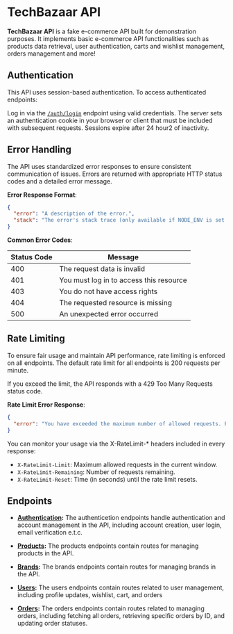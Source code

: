 # TechBazaar API

**TechBazaar API** is a fake e-commerce API built for demonstration purposes. It implements basic e-commerce API functionalities such as products data retrieval, user authentication, carts and wishlist management, orders management and more!

<!-- ## Base URL

All API requests should be made to: `` -->

## Authentication

This API uses session-based authentication. To access authenticated endpoints:

Log in via the [`/auth/login`](./docs/auth/README.md#3-login-user) endpoint using valid credentials.
The server sets an authentication cookie in your browser or client that must be included with subsequent requests.
Sessions expire after 24 hour2 of inactivity.

## Error Handling

The API uses standardized error responses to ensure consistent communication of issues. Errors are returned with appropriate HTTP status codes and a detailed error message.

**Error Response Format**:

<!-- {
  "success": false,
  "error": {
    "code": "ERROR_CODE",
    "message": "A description of the error."
  }
} -->

```json
{
  "error": "A description of the error.",
  "stack": "The error's stack trace (only available if NODE_ENV is set to development)"
}
```

**Common Error Codes**:

| Status Code | Message                                 |
| ----------- | --------------------------------------- |
| 400         | The request data is invalid             |
| 401         | You must log in to access this resource |
| 403         | You do not have access rights           |
| 404         | The requested resource is missing       |
| 500         | An unexpected error occurred            |

## Rate Limiting

To ensure fair usage and maintain API performance, rate limiting is enforced on all endpoints. The default rate limit for all endpoints is 200 requests per minute.

If you exceed the limit, the API responds with a 429 Too Many Requests status code.

**Rate Limit Error Response**:

```json
{
  "error": "You have exceeded the maximum number of allowed requests. Please try again later."
}
```

You can monitor your usage via the X-RateLimit-\* headers included in every response:

- `X-RateLimit-Limit`: Maximum allowed requests in the current window.
- `X-RateLimit-Remaining`: Number of requests remaining.
- `X-RateLimit-Reset`: Time (in seconds) until the rate limit resets.

## Endpoints

- **[Authentication](./docs/auth/README.md):**
  The authenticetion endpoints handle authentication and account management in the API, including account creation, user login, email verification e.t.c.

- **[Products](./docs/products/README.md):**
  The products endpoints contain routes for managing products in the API.

- **[Brands](./docs/brands/README.md):**
  The brands endpoints contain routes for managing brands in the API.

- **[Users](./docs/users/README.md):**
  The users endpoints contain routes related to user management, including profile updates, wishlist, cart, and orders

- **[Orders](./docs/orders/README.md):**
  The orders endpoints contain routes related to managing orders, including fetching all orders, retrieving specific orders by ID, and updating order statuses.
